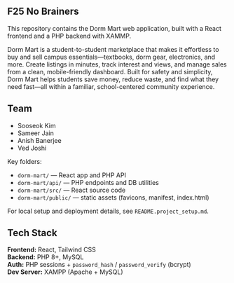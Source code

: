 ## F25 No Brainers
This repository contains the Dorm Mart web application, built with a React frontend and a PHP backend with XAMMP. 

Dorm Mart is a student-to-student marketplace that makes it effortless to buy and sell campus essentials—textbooks, dorm gear, electronics, and more. Create listings in minutes, track interest and views, and manage sales from a clean, mobile-friendly dashboard. Built for safety and simplicity, Dorm Mart helps students save money, reduce waste, and find what they need fast—all within a familiar, school-centered community experience.

## Team
- Sooseok Kim 
- Sameer Jain  
- Anish Banerjee  
- Ved Joshi  

Key folders:
- `dorm-mart/` — React app and PHP API
- `dorm-mart/api/` — PHP endpoints and DB utilities
- `dorm-mart/src/` — React source code
- `dorm-mart/public/` — static assets (favicons, manifest, index.html)

For local setup and deployment details, see `README.project_setup.md`.

## Tech Stack
**Frontend:** React, Tailwind CSS  
**Backend:** PHP 8+, MySQL  
**Auth:** PHP sessions + `password_hash` / `password_verify` (bcrypt)  
**Dev Server:** XAMPP (Apache + MySQL)  